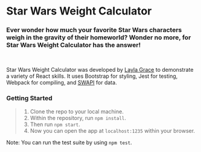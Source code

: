 # Star Wars Weight Calculator #
### **Ever wonder how much your favorite Star Wars characters weigh in the gravity of their homeworld? Wonder no more, for Star Wars Weight Calculator has the answer!**
<br>

Star Wars Weight Calculator was developed by [Layla Grace](www.linkedin.com/in/thegraceoflayla) to demonstrate a variety of React skills. It uses Bootstrap for styling, Jest for testing, Webpack for compiling, and [SWAPI](www.swapi.dev) for data.
<br>

### Getting Started ###
> 1. Clone the repo to your local machine.
> 2. Within the repository, run `npm install`.
> 3. Then run `npm start`.
> 4. Now you can open the app at `localhost:1235` within your browser.

Note: You can run the test suite by using `npm test`.
